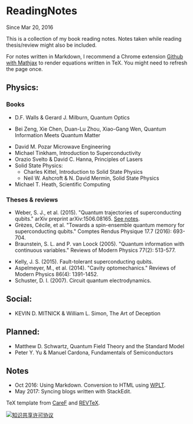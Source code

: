 
# ReadingNotes
Since Mar 20, 2016

This is a collection of my book reading notes. Notes taken while reading thesis/review might also be included.

For notes written in Markdown, I recommend a Chrome extension [Github with Mathjax](https://chrome.google.com/webstore/detail/github-with-mathjax/ioemnmodlmafdkllaclgeombjnmnbima/related) to render equations written in TeX. You might need to refresh the page once.

Physics:
------------
### Books

* D.F. Walls & Gerard J. Milburn, Quantum Optics
- Bei Zeng, Xie Chen, Duan-Lu Zhou, Xiao-Gang Wen, Quantum Information Meets Quantum Matter
* David M. Pozar Microwave Engineering
* Michael Tinkham, Introduction to Superconductivity
* Orazio Svelto & David C. Hanna, Principles of Lasers
* Solid State Physics:
  * Charles Kittel, Introduction to Solid State Physics
  * Neil W. Ashcroft & N. David Mermin, Solid State Physics
* Michael T. Heath, Scientific Computing

### Theses & reviews
- Weber, S. J., et al. (2015). "Quantum trajectories of superconducting qubits." arXiv preprint arXiv:1506.08165. [See notes](https://github.com/jwt625/ReadingNotes/blob/master/Physics/QuantumTrajSuperCondQubit/QuantumTrajectoriesofaSuperconductingQubit.md).
- Grèzes, Cécile, et al. "Towards a spin-ensemble quantum memory for superconducting qubits." Comptes Rendus Physique 17.7 (2016): 693-704.
- Braunstein, S. L. and P. van Loock (2005). "Quantum information with continuous variables." Reviews of Modern Physics 77(2): 513-577.
* Kelly, J. S. (2015). Fault-tolerant superconducting qubits.
* Aspelmeyer, M., et al. (2014). "Cavity optomechanics." Reviews of Modern Physics 86(4): 1391-1452.
* Schuster, D. I. (2007). Circuit quantum electrodynamics.


Social:
-------
- KEVIN D. MITNICK & William L. Simon, The Art of Deception

Planned:
--------

* Matthew D. Schwartz, Quantum Field Theory and the Standard Model
* Peter Y. Yu & Manuel Cardona, Fundamentals of Semiconductors

## Notes

- Oct 2016: Using Markdown. Conversion to HTML using [WPLT](https://github.com/jwt625/WPLT).
- May 2017: Syncing blogs written with StackEdit.

TeX template from [CareF](https://github.com/CareF) and [REVTeX](https://journals.aps.org/revtex).

<a rel="license" href="http://creativecommons.org/licenses/by-nc-sa/4.0/"><img alt="知识共享许可协议" style="border-width:0" src="https://i.creativecommons.org/l/by-nc-sa/4.0/88x31.png" /></a><br />

